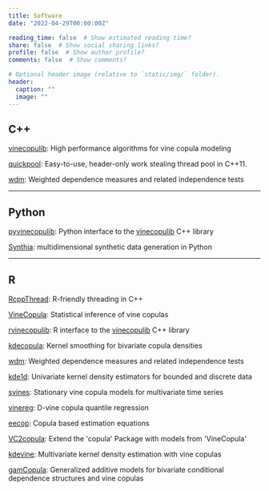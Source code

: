 ```yaml
---
title: Software
date: "2022-04-29T00:00:00Z"

reading_time: false  # Show estimated reading time?
share: false  # Show social sharing links?
profile: false  # Show author profile?
comments: false  # Show comments?

# Optional header image (relative to `static/img/` folder).
header:
  caption: ""
  image: ""
---
```



## C++

[vinecopulib](https://github.com/vinecopulib/vinecopulib):
High performance algorithms for vine copula modeling  
<!-- [![DOI](https://zenodo.org/badge/76354683.svg)](https://zenodo.org/badge/latestdoi/76354683) -->

[quickpool](https://github.com/tnagler/quickpool): Easy-to-use, header-only work stealing thread pool in C++11.  
<!-- [![DOI](https://zenodo.org/badge/427536398.svg)](https://zenodo.org/badge/latestdoi/427536398) -->

[wdm](https://github.com/tnagler/wdm): Weighted
dependence measures and related independence tests


------------------------------------------

## Python

[pyvinecopulib](https://github.com/vinecopulib/pyvinecopulib): Python interface to the [vinecopulib](https://github.com/vinecopulib/vinecopulib) C++ library  
<!-- [![PyPI version](https://badge.fury.io/py/pyvinecopulib.svg)](https://badge.fury.io/py/pyvinecopulib) -->
<!-- [![Downloads](https://pepy.tech/badge/pyvinecopulib)](https://pepy.tech/project/pyvinecopulib/month) -->
<!-- [![DOI](https://zenodo.org/badge/196999069.svg)](https://zenodo.org/badge/latestdoi/196999069) -->

[Synthia](https://github.com/dmey/synthia): multidimensional synthetic data generation in Python  
<!-- [![PyPI version](https://badge.fury.io/py/synthia.svg)](https://badge.fury.io/py/synthia) -->
<!-- [![Downloads](https://pepy.tech/badge/synthia)](https://pepy.tech/project/synthia/month) -->
<!-- [![DOI](https://joss.theoj.org/papers/10.21105/joss.02863/status.svg)](https://doi.org/10.21105/joss.02863) -->

------------------------------------------

## R

[RcppThread](https://github.com/tnagler/RcppThread): R-friendly threading in C++  
<!-- ![CRAN version](http://www.r-pkg.org/badges/version/RcppThread) ![CRAN downloads](http://cranlogs.r-pkg.org/badges/grand-total/RcppThread) -->

[VineCopula](https://github.com/tnagler/VineCopula):
Statistical inference of vine copulas  
<!-- ![CRAN version](http://www.r-pkg.org/badges/version/VineCopula) ![CRAN downloads](http://cranlogs.r-pkg.org/badges/grand-total/VineCopula) -->

[rvinecopulib](https://github.com/vinecopulib/rvinecopulib):
R interface to the [vinecopulib](https://github.com/vinecopulib/vinecopulib) C++ library  
<!-- ![CRAN version](http://www.r-pkg.org/badges/version/rvinecopulib) ![CRAN downloads](http://cranlogs.r-pkg.org/badges/grand-total/rvinecopulib) -->

[kdecopula](https://github.com/tnagler/kdecopula):
Kernel smoothing for bivariate copula densities  
<!-- ![CRAN version](http://www.r-pkg.org/badges/version/kdecopula) ![CRAN downloads](http://cranlogs.r-pkg.org/badges/grand-total/kdecopula) -->

[wdm](https://github.com/tnagler/wdm-r): Weighted
dependence measures and related independence tests
<!-- ![CRAN version](http://www.r-pkg.org/badges/version/wdm) ![CRAN downloads](http://cranlogs.r-pkg.org/badges/grand-total/wdm) -->

[kde1d](https://github.com/tnagler/kde1d):
Univariate kernel density estimators for bounded and discrete data
<!-- ![CRAN version](http://www.r-pkg.org/badges/version/kde1d) ![CRAN downloads](http://cranlogs.r-pkg.org/badges/grand-total/kde1d) -->

[svines](https://github.com/tnagler/svines):
Stationary vine copula models for multivariate time series
<!-- ![CRAN version](http://www.r-pkg.org/badges/version/svines)  -->

[vinereg](https://github.com/tnagler/vinereg):
D-vine copula quantile regression  
<!-- ![CRAN version](http://www.r-pkg.org/badges/version/vinereg) ![CRAN downloads](http://cranlogs.r-pkg.org/badges/grand-total/vinereg) -->

[eecop](https://github.com/tnagler/eecop):
Copula based estimation equations  
<!-- ![CRAN version](http://www.r-pkg.org/badges/version/eecop)  -->

[VC2copula](https://github.com/tnagler/VC2copula"):
Extend the 'copula' Package with models from 'VineCopula'  
<!-- ![CRAN version](http://www.r-pkg.org/badges/version/VC2copula) ![CRAN downloads](http://cranlogs.r-pkg.org/badges/grand-total/VC2copula) -->

[kdevine](https://github.com/tnagler/kdevine):
Multivariate kernel density estimation with vine copulas  
<!-- ![CRAN version](http://www.r-pkg.org/badges/version/kdevine) ![CRAN downloads](http://cranlogs.r-pkg.org/badges/grand-total/kdevine) -->

<!-- [cctools](https://github.com/tnagler/cctools):
Tools for continuous convolution in nonparametric estimation  
![CRAN version](http://www.r-pkg.org/badges/version/cctools) ![CRAN downloads](http://cranlogs.r-pkg.org/badges/cctools) -->

<!-- [jdify](https://github.com/tnagler/jdify):
Joint density classifiers  
![CRAN version](http://www.r-pkg.org/badges/version/jdify) -->

[gamCopula](https://github.com/tvatter/gamCopula):
Generalized additive models for bivariate conditional dependence structures and vine copulas  
<!-- ![CRAN version](http://www.r-pkg.org/badges/version/gamCopula) ![CRAN downloads](http://cranlogs.r-pkg.org/badges/grand-total/gamCopula) -->